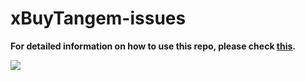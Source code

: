 # xBuyTangem-issues

**For detailed information on how to use this repo, please check [this](https://www.notion.so/xumm/New-Tangem-Buy-xApp-077374c2366c421a96c6775c908b0f95).**

![](https://media.makeameme.org/created/youre-awesome-5a943e.jpg)
